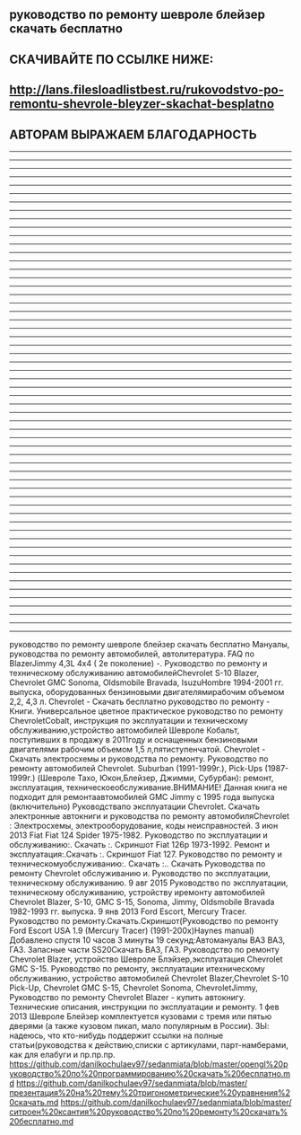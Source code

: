 руководство по ремонту шевроле блейзер скачать бесплатно
--------------------------------------------------
СКАЧИВАЙТЕ ПО ССЫЛКЕ НИЖЕ:
--------------------------------------------------
http://lans.filesloadlistbest.ru/rukovodstvo-po-remontu-shevrole-bleyzer-skachat-besplatno
--------------------------------------------------
АВТОРАМ ВЫРАЖАЕМ БЛАГОДАРНОСТЬ
--------------------------------------------------
--------------------------------------------------
--------------------------------------------------
--------------------------------------------------
--------------------------------------------------
--------------------------------------------------
--------------------------------------------------
--------------------------------------------------
--------------------------------------------------
--------------------------------------------------
--------------------------------------------------
--------------------------------------------------
--------------------------------------------------
--------------------------------------------------
--------------------------------------------------
--------------------------------------------------
--------------------------------------------------
--------------------------------------------------
--------------------------------------------------
--------------------------------------------------
--------------------------------------------------
--------------------------------------------------
--------------------------------------------------
--------------------------------------------------
--------------------------------------------------
--------------------------------------------------
--------------------------------------------------
--------------------------------------------------
--------------------------------------------------
--------------------------------------------------
--------------------------------------------------
--------------------------------------------------
--------------------------------------------------
--------------------------------------------------
--------------------------------------------------
--------------------------------------------------
--------------------------------------------------
--------------------------------------------------
--------------------------------------------------
--------------------------------------------------
--------------------------------------------------
--------------------------------------------------
--------------------------------------------------
--------------------------------------------------
--------------------------------------------------
--------------------------------------------------
--------------------------------------------------
--------------------------------------------------
--------------------------------------------------
--------------------------------------------------
--------------------------------------------------
--------------------------------------------------
--------------------------------------------------
--------------------------------------------------
--------------------------------------------------
--------------------------------------------------
--------------------------------------------------
--------------------------------------------------
--------------------------------------------------
руководство по ремонту шевроле блейзер скачать бесплатно Мануалы, руководства по ремонту автомобилей, автолитература. FAQ по BlazerJimmy 4,3L 4x4 ( 2e поколение) -. Руководство по ремонту и техническому обслуживанию автомобилейChevrolet S-10  Blazer, Chevrolet GMC Sonoma, Oldsmobile Bravada, IsuzuHombre 1994-2001 гг. выпуска, оборудованных бензиновыми двигателямирабочим объемом 2,2, 4,3 л. Chevrolet - Скачать бесплатно руководство по ремонту - Книги. Универсальное цветное практическое руководство по ремонту ChevroletCobalt, инструкция по эксплуатации и техническому обслуживанию,устройство автомобилей Шевроле Кобальт, поступивших в продажу в 2011году и оснащенных бензиновыми двигателями рабочим объемом 1,5 л,пятиступенчатой. Chevrolet - Скачать электросхемы и руководства по ремонту. Руководство по ремонту автомобилей Chevrolet. Suburban (1991-1999г.), Pick-Ups (1987-1999г.) (Шевроле Тахо, Юкон,Блейзер, Джимми, Субурбан): ремонт, эксплуатация, техническоеобслуживание.ВНИМАНИЕ! Данная книга не подходит для ремонтаавтомобилей GMC Jimmy c 1995 года выпуска (включительно) Руководствапо эксплуатации Chevrolet. Скачать электронные автокниги и руководства по ремонту автомобиляChevrolet : Электросхемы, электрооборудование, коды неисправностей. 3 июн 2013  Fiat Fiat 124 Spider 1975-1982. Руководство по эксплуатации и обслуживанию:. Скачать :. Cкриншот Fiat 126p 1973-1992. Ремонт и эксплуатация:.Скачать :. Cкриншот Fiat 127. Руководство по ремонту и техническомуобслуживанию:. Скачать :.. Скачать Руководства по ремонту Chevrolet обслуживанию и. Руководство по эксплуатации, техническому обслуживанию. 9 авг 2015  Руководство по эксплуатации, техническому обслуживанию, устройству иремонту автомобилей Chevrolet Blazer, S-10,  GMC S-15, Sonoma, Jimmy, Oldsmobile Bravada 1982-1993 гг. выпуска. 9 янв 2013  Ford Escort, Mercury Tracer. Руководство по ремонту.Скачать.Cкриншот(Руководство по ремонту Ford Escort USA 1.9 (Mercury Tracer) (1991-200x)Haynes manual) Добавлено спустя 10 часов 3 минуты 19 секунд:Автомануалы ВАЗ ВАЗ, ГАЗ. Запасные части SS20Скачать ВАЗ, ГАЗ. Руководство по ремонту Chevrolet Blazer, устройство Шевроле Блэйзер,эксплуатация Chevrolet GMC S-15. Руководство по ремонту, эксплуатации итехническому обслуживанию, устройство автомобилей Chevrolet Blazer,Chevrolet S-10 Pick-Up, Chevrolet GMC S-15, Chevrolet Sonoma, ChevroletJimmy,
Руководство по ремонту Chevrolet Blazer - купить автокнигу. Технические описания, инструкции по эксплуатации и ремонту. 1 фев 2013  Шевроле Блейзер комплектуется кузовами с тремя или пятью дверями (а также кузовом пикап, мало популярным в России).  ЗЫ: надеюсь, что кто-нибудь поддержит ссылки на полные статьи(руководства к действию,списки с артикулами, парт-намберами, как для елабуги и пр.пр.пр.
https://github.com/danilkochulaev97/sedanmiata/blob/master/opengl%20руководство%20по%20программированию%20скачать%20бесплатно.md
https://github.com/danilkochulaev97/sedanmiata/blob/master/презентация%20на%20тему%20тригонометрические%20уравнения%20скачать.md
https://github.com/danilkochulaev97/sedanmiata/blob/master/ситроен%20ксантия%20руководство%20по%20ремонту%20скачать%20бесплатно.md